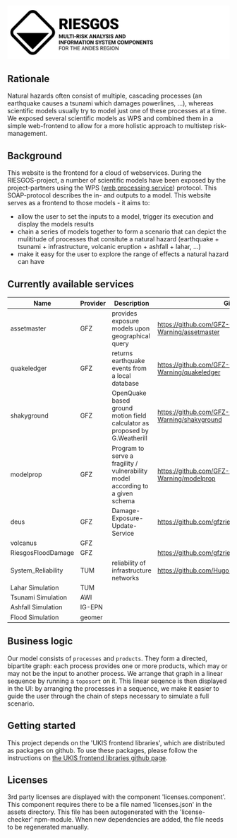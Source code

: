 ![RIESGOS Logo](src/assets/logos/riesgos_base_small_en.svg "RIESGOS Logo")

## Rationale
Natural hazards often consist of multiple, cascading processes (an earthquake causes a tsunami which damages powerlines, ...), whereas scientific models usually try to model just one of these processes at a time.
We exposed several scientific models as WPS and combined them in a simple web-frontend to allow for a more holistic approach to multistep risk-management.


## Background
This website is the frontend for a cloud of webservices. During the RIESGOS-project, a number of scientific models have been exposed by the project-partners using the WPS ([web processing service](https://www.ogc.org/standards/wps)) protocol. This SOAP-protocol describes the in- and outputs to a model. This website serves as a frontend to those models - it aims to:
 - allow the user to set the inputs to a model, trigger its execution and display the models results
 - chain a series of models together to form a scenario that can depict the mulititude of processes that consitute a natural hazard (earthquake + tsunami + infrastructure, volcanic eruption + ashfall + lahar, ...)
 - make it easy for the user to explore the range of effects a natural hazard can have

## Currently available services
| Name               | Provider | Description                                                                    | Github                                                      |
|--------------------|----------|--------------------------------------------------------------------------------|-------------------------------------------------------------|
| assetmaster        | GFZ      | provides exposure models upon geographical query                               | https://github.com/GFZ-Centre-for-Early-Warning/assetmaster |
| quakeledger        | GFZ      | returns earthquake events from a local database                                | https://github.com/GFZ-Centre-for-Early-Warning/quakeledger |
| shakyground        | GFZ      | OpenQuake based ground motion field calculator as proposed by G.Weatherill     | https://github.com/GFZ-Centre-for-Early-Warning/shakyground |
| modelprop          | GFZ      | Program to serve a fragility / vulnerability model according to a given schema | https://github.com/GFZ-Centre-for-Early-Warning/modelprop   |
| deus               | GFZ      | Damage-Exposure-Update-Service                                                 | https://github.com/gfzriesgos/deus                          |
| volcanus           | GFZ      |                                                                                |                                                             |
| RiesgosFloodDamage | GFZ      |                                                                                | https://github.com/gfzriesgos/RiesgosFloodDamage            |
| System_Reliability | TUM      | reliability of infrastructure networks                                         | https://github.com/HugoRosero/System_Reliability            |
| Lahar Simulation   | TUM      |                                                                                |                                                             |
| Tsunami Simulation | AWI      |                                                                                |                                                             |
| Ashfall Simulation | IG-EPN   |                                                                                |                                                             |
| Flood Simulation   | geomer   |                                                                                |                                                             |


## Business logic
Our model consists of `processes` and `products`. They form a directed, bipartite graph: each process provides one or more products, which may or may not be the input to another process. We arrange that graph in a linear sequence by running a `toposort` on it. This linear seqence is then displayed in the UI: by arranging the processes in a sequence, we make it easier to guide the user through the chain of steps necessary to simulate a full scenario. 


## Getting started
This project depends on the 'UKIS frontend libraries', which are distributed as packages on github. To use these packages, please follow the instructions on [the UKIS frontend libraries github page](https://github.com/dlr-eoc/ukis-frontend-libraries).

## Licenses
3rd party licenses are displayed with the component 'licenses.component'. This component requires there to be a file named 'licenses.json' in the assets directory. 
This file has been autogenerated with the 'license-checker' npm-module. When new dependencies are added, the file needs to be regenerated manually.

